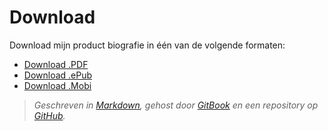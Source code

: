# Download

Download mijn product biografie in één van de volgende formaten:

* [Download .PDF](https://www.gitbook.com/download/pdf/book/iancstewart/graduation-project-productbiografie)
* [Download .ePub](https://www.gitbook.com/download/epub/book/iancstewart/graduation-project-productbiografie)
* [Download .Mobi](https://www.gitbook.com/download/mobi/book/iancstewart/graduation-project-productbiografie)

> *Geschreven in [Markdown](https://www.markdownguide.org/getting-started), gehost door [GitBook](https://www.gitbook.com/) en een repository op [GitHub](https://github.com/IanCStewart/graduation-product-biography).*
